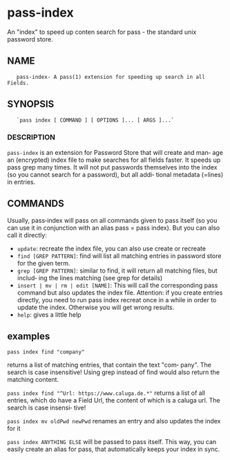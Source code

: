 # pass-index
An "index" to speed up conten search for pass - the standard unix password store.



## NAME
       pass‐index‐ A pass(1) extension for speeding up search in all Fields.


## SYNOPSIS
       `pass index [ COMMAND ] [ OPTIONS ]... [ ARGS ]...`


### DESCRIPTION
`pass‐index` is an extension for Password Store that will create and man‐ age an (encrypted) index file to make searches for all  fields  faster.  It speeds up pass grep many times. It will not put passwords themselves into the index (so you cannot search for a  password),  but  all  addi‐ tional metadata (=lines) in entries.


## COMMANDS
Usually,  pass‐index will pass on all commands given to pass itself (so you can use it in conjunction with an alias pass = pass index). But you can also call it directly:


-  `update`: recreate the index file, you can also use create or recreate
- `find [GREP PATTERN]`:         find  will  list  all matching entries in password store for the given term.
- `grep [GREP PATTERN]`: similar to find, it will return all matching files, but  includ‐ ing the lines matching (see grep for details)
- `insert | mv | rm | edit [NAME]`: This  will  call the corresponding pass command but also updates the index file. Attention: if you create entries  directly,  you need  to  run  pass  index  recreat  once in a while in order to update the index. Otherwise you will get wrong results.
- `help`:   gives a little help


## examples

`pass index find "company"`

returns a list of matching entries, that contain the text  "com‐ pany".  The  search  is case insensitive!  Using grep instead of find would also return the matching content.

`pass index find "^Url: https://www.caluga.de.*"`
returns a list of all entries, which do have a  Field  Url,  the content  of  which  is a caluga url. The search is case insensi‐ tive!

`pass index mv oldPwd newPwd`
renames an entry and also updates the index for it

`pass index ANYTHING ELSE`
will be passed to pass itself. This way, you can  easily  create an  alias for pass, that automatically keeps your index in sync.




